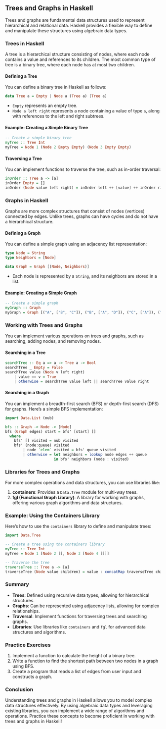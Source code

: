## Trees and Graphs in Haskell

Trees and graphs are fundamental data structures used to represent hierarchical and relational data. Haskell provides a flexible way to define and manipulate these structures using algebraic data types.

### Trees in Haskell

A tree is a hierarchical structure consisting of nodes, where each node contains a value and references to its children. The most common type of tree is a binary tree, where each node has at most two children.

#### Defining a Tree

You can define a binary tree in Haskell as follows:

```haskell
data Tree a = Empty | Node a (Tree a) (Tree a)
```

- `Empty` represents an empty tree.
- `Node a left right` represents a node containing a value of type `a`, along with references to the left and right subtrees.

#### Example: Creating a Simple Binary Tree

```haskell
-- Create a simple binary tree
myTree :: Tree Int
myTree = Node 1 (Node 2 Empty Empty) (Node 3 Empty Empty)
```

#### Traversing a Tree

You can implement functions to traverse the tree, such as in-order traversal:

```haskell
inOrder :: Tree a -> [a]
inOrder Empty = []
inOrder (Node value left right) = inOrder left ++ [value] ++ inOrder right
```

### Graphs in Haskell

Graphs are more complex structures that consist of nodes (vertices) connected by edges. Unlike trees, graphs can have cycles and do not have a hierarchical structure.

#### Defining a Graph

You can define a simple graph using an adjacency list representation:

```haskell
type Node = String
type Neighbors = [Node]

data Graph = Graph [(Node, Neighbors)]
```

- Each node is represented by a `String`, and its neighbors are stored in a list.

#### Example: Creating a Simple Graph

```haskell
-- Create a simple graph
myGraph :: Graph
myGraph = Graph [("A", ["B", "C"]), ("B", ["A", "D"]), ("C", ["A"]), ("D", ["B"])]
```

### Working with Trees and Graphs

You can implement various operations on trees and graphs, such as searching, adding nodes, and removing nodes.

#### Searching in a Tree

```haskell
searchTree :: Eq a => a -> Tree a -> Bool
searchTree _ Empty = False
searchTree value (Node v left right)
    | value == v = True
    | otherwise = searchTree value left || searchTree value right
```

#### Searching in a Graph

You can implement a breadth-first search (BFS) or depth-first search (DFS) for graphs. Here’s a simple BFS implementation:

```haskell
import Data.List (nub)

bfs :: Graph -> Node -> [Node]
bfs (Graph edges) start = bfs' [start] []
  where
    bfs' [] visited = nub visited
    bfs' (node:queue) visited
        | node `elem` visited = bfs' queue visited
        | otherwise = let neighbors = lookup node edges ++ queue
                      in bfs' neighbors (node : visited)
```

### Libraries for Trees and Graphs

For more complex operations and data structures, you can use libraries like:

1. **containers**: Provides a `Data.Tree` module for multi-way trees.
2. **fgl (Functional Graph Library)**: A library for working with graphs, offering various graph algorithms and data structures.

### Example: Using the Containers Library

Here’s how to use the `containers` library to define and manipulate trees:

```haskell
import Data.Tree

-- Create a tree using the containers library
myTree :: Tree Int
myTree = Node 1 [Node 2 [], Node 3 [Node 4 []]]

-- Traverse the tree
traverseTree :: Tree a -> [a]
traverseTree (Node value children) = value : concatMap traverseTree children
```

### Summary

- **Trees**: Defined using recursive data types, allowing for hierarchical structures.
- **Graphs**: Can be represented using adjacency lists, allowing for complex relationships.
- **Traversal**: Implement functions for traversing trees and searching graphs.
- **Libraries**: Use libraries like `containers` and `fgl` for advanced data structures and algorithms.

### Practice Exercises

1. Implement a function to calculate the height of a binary tree.
2. Write a function to find the shortest path between two nodes in a graph using BFS.
3. Create a program that reads a list of edges from user input and constructs a graph.

### Conclusion

Understanding trees and graphs in Haskell allows you to model complex data structures effectively. By using algebraic data types and leveraging existing libraries, you can implement a wide range of algorithms and operations. Practice these concepts to become proficient in working with trees and graphs in Haskell!
